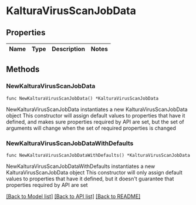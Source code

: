 # KalturaVirusScanJobData

## Properties

Name | Type | Description | Notes
------------ | ------------- | ------------- | -------------

## Methods

### NewKalturaVirusScanJobData

`func NewKalturaVirusScanJobData() *KalturaVirusScanJobData`

NewKalturaVirusScanJobData instantiates a new KalturaVirusScanJobData object
This constructor will assign default values to properties that have it defined,
and makes sure properties required by API are set, but the set of arguments
will change when the set of required properties is changed

### NewKalturaVirusScanJobDataWithDefaults

`func NewKalturaVirusScanJobDataWithDefaults() *KalturaVirusScanJobData`

NewKalturaVirusScanJobDataWithDefaults instantiates a new KalturaVirusScanJobData object
This constructor will only assign default values to properties that have it defined,
but it doesn't guarantee that properties required by API are set


[[Back to Model list]](../README.md#documentation-for-models) [[Back to API list]](../README.md#documentation-for-api-endpoints) [[Back to README]](../README.md)



